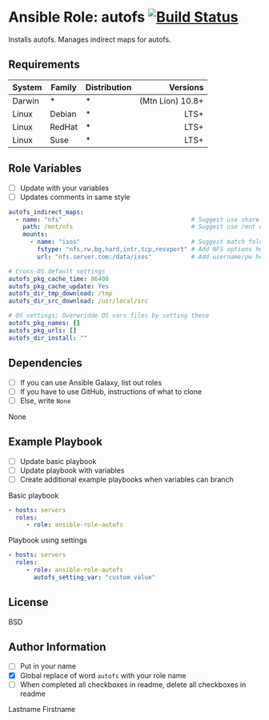 Ansible Role: autofs [![Build Status](https://travis-ci.org/cmprescott/ansible-role-autofs.svg?branch=master)](https://travis-ci.org/cmprescott/ansible-role-autofs)
=========

Installs autofs. Manages indirect maps for autofs.

Requirements
------------

System | Family | Distribution | Versions
-------|--------|--------------|---------:
Darwin | * | * | (Mtn Lion) 10.8+
Linux | Debian | * | LTS+
Linux | RedHat | * | LTS+
Linux | Suse | * | LTS+

<!---

@TODO: Determine values/feasability/interest of these

* | * | * | LTS+
AIX | * | * | LTS+
FreeBSD | * | * | 8.4+
HP-UX | * | * | LTS+
Linux | * | * | LTS+
Linux | Alpine | * | LTS+
Linux | Archlinux | * | N/A
Linux | Debian | Debian | (Wheezy) 7+
Linux | Debian | Raspbian | ???
Linux | Debian | Ubuntu | (Precise) 12.04+
Linux | Gentoo | * | N/A
Linux | Gentoo | Funtoo | N/A
Linux | Gentoo | Gentoo | N/A
Linux | Mandrake | * | LTS+
Linux | Mandrake | Mandrake | ???
Linux | Mandrake | Mandriva | ???
Linux | OpenWrt | * | * 
Linux | OtherLinux | * | * 
Linux | RedHat | Amazon | ???
Linux | RedHat | Ascendos | ???
Linux | RedHat | Centos | 6.0+ 
Linux | RedHat | CloudLinux | ???
Linux | RedHat | Fedora | 20+
Linux | RedHat | OEL | ???
Linux | RedHat | OracleLinux | ???
Linux | RedHat | OVS | ???
Linux | RedHat | PSBM | ???
Linux | RedHat | RedHat | 6.0+ 
Linux | RedHat | Scientific | ???
Linux | RedHat | SLC | ???
Linux | RedHat | XenServer | ???
Linux | Suse | openSUSE | 11.4+
Linux | Suse | SLED | ???
Linux | Suse | SLES | 11.1+
OpenBSD | OpenBSD | OpenBSD | LTS+
??? | Solaris | * | LTS+
??? | Solaris | OmniOS | ???
??? | Solaris | OpenIndiana | ???
??? | Solaris | Nexenta | ???
??? | Solaris | Solaris | ???
??? | Solaris | SmartOS | ???
??? | VMwareESX | * | LTS+

-->

Role Variables
--------------

- [ ] Update with your variables
- [ ] Updates comments in same style

```yaml
autofs_indirect_maps:                              
  - name: "nfs"                                    # Suggest use share type
    path: /mnt/nfs                                 # Suggest use /mnt dir 
    mounts:                                         
      - name: "isos"                               # Suggest match folder url 
        fstype: "nfs,rw,bg,hard,intr,tcp,resvport" # Add NFS options here 
        url: "nfs.server.com:/data/isos"           # Add username/pw here 

# Cross-OS default settings
autofs_pkg_cache_time: 86400
autofs_pkg_cache_update: Yes
autofs_dir_tmp_download: /tmp
autofs_dir_src_download: /usr/local/src

# OS settings; Overwridde OS vars files by setting these
autofs_pkg_names: []
autofs_pkg_urls: []
autofs_dir_install: ""
```

Dependencies
------------

- [ ] If you can use Ansible Galaxy, list out roles
- [ ] If you have to use GitHub, instructions of what to clone
- [ ] Else, write `None`

None

Example Playbook
----------------

- [ ] Update basic playbook
- [ ] Update playbook with variables
- [ ] Create additional example playbooks when variables can branch

Basic playbook

```yaml
- hosts: servers
  roles:
     - role: ansible-role-autofs
```

Playbook using settings

```yaml
- hosts: servers
  roles:
     - role: ansible-role-autofs
	   autofs_setting_var: "custom value"
```

License
-------

BSD

Author Information
------------------

- [ ] Put in your name
- [X] Global replace of word `autofs` with your role name
- [ ] When completed all checkboxes in readme, delete all checkboxes in readme 

Lastname Firstname
